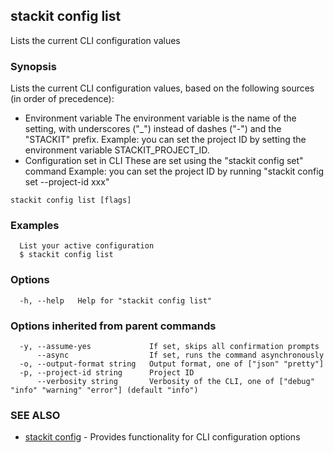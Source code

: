 ## stackit config list

Lists the current CLI configuration values

### Synopsis

Lists the current CLI configuration values, based on the following sources (in order of precedence):
- Environment variable
  The environment variable is the name of the setting, with underscores ("_") instead of dashes ("-") and the "STACKIT" prefix.
  Example: you can set the project ID by setting the environment variable STACKIT_PROJECT_ID.
- Configuration set in CLI
  These are set using the "stackit config set" command
  Example: you can set the project ID by running "stackit config set --project-id xxx"

```
stackit config list [flags]
```

### Examples

```
  List your active configuration
  $ stackit config list
```

### Options

```
  -h, --help   Help for "stackit config list"
```

### Options inherited from parent commands

```
  -y, --assume-yes             If set, skips all confirmation prompts
      --async                  If set, runs the command asynchronously
  -o, --output-format string   Output format, one of ["json" "pretty"]
  -p, --project-id string      Project ID
      --verbosity string       Verbosity of the CLI, one of ["debug" "info" "warning" "error"] (default "info")
```

### SEE ALSO

* [stackit config](./stackit_config.md)	 - Provides functionality for CLI configuration options

